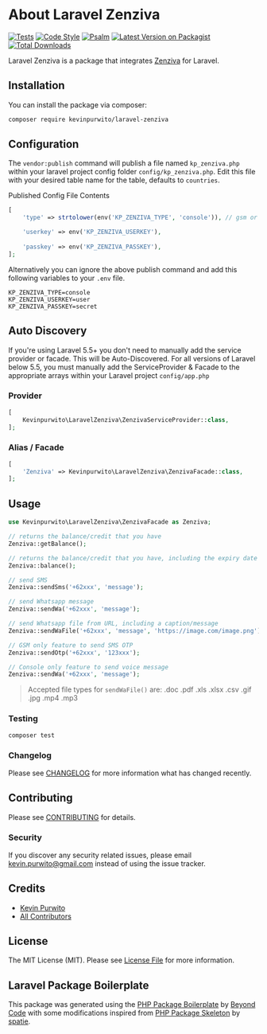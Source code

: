 # About Laravel Zenziva

[![Tests](https://github.com/kevinpurwito/laravel-zenziva/actions/workflows/run-tests.yml/badge.svg?branch=main)](https://github.com/kevinpurwito/laravel-zenziva/actions/workflows/run-tests.yml)
[![Code Style](https://github.com/kevinpurwito/laravel-zenziva/actions/workflows/php-cs-fixer.yml/badge.svg?branch=main)](https://github.com/kevinpurwito/laravel-zenziva/actions/workflows/php-cs-fixer.yml)
[![Psalm](https://github.com/kevinpurwito/laravel-zenziva/actions/workflows/psalm.yml/badge.svg?branch=main)](https://github.com/kevinpurwito/laravel-zenziva/actions/workflows/psalm.yml)
[![Latest Version on Packagist](https://img.shields.io/packagist/v/kevinpurwito/laravel-zenziva.svg?style=flat-square)](https://packagist.org/packages/kevinpurwito/laravel-zenziva)
[![Total Downloads](https://img.shields.io/packagist/dt/kevinpurwito/laravel-zenziva.svg?style=flat-square)](https://packagist.org/packages/kevinpurwito/laravel-zenziva)

Laravel Zenziva is a package that integrates [Zenziva](https://www.zenziva.id/) for Laravel.

## Installation

You can install the package via composer:

```bash
composer require kevinpurwito/laravel-zenziva
```

## Configuration

The `vendor:publish` command will publish a file named `kp_zenziva.php` within your laravel project config
folder `config/kp_zenziva.php`. Edit this file with your desired table name for the table, defaults to `countries`.

Published Config File Contents

```php
[
    'type' => strtolower(env('KP_ZENZIVA_TYPE', 'console')), // gsm or console

    'userkey' => env('KP_ZENZIVA_USERKEY'),
    
    'passkey' => env('KP_ZENZIVA_PASSKEY'),
];
```

Alternatively you can ignore the above publish command and add this following variables to your `.env` file.

```text
KP_ZENZIVA_TYPE=console
KP_ZENZIVA_USERKEY=user
KP_ZENZIVA_PASSKEY=secret
```

## Auto Discovery

If you're using Laravel 5.5+ you don't need to manually add the service provider or facade. This will be
Auto-Discovered. For all versions of Laravel below 5.5, you must manually add the ServiceProvider & Facade to the
appropriate arrays within your Laravel project `config/app.php`

### Provider

```php
[
    Kevinpurwito\LaravelZenziva\ZenzivaServiceProvider::class,
];
```

### Alias / Facade

```php
[
    'Zenziva' => Kevinpurwito\LaravelZenziva\ZenzivaFacade::class,
];
```

## Usage

```php
use Kevinpurwito\LaravelZenziva\ZenzivaFacade as Zenziva;

// returns the balance/credit that you have
Zenziva::getBalance();

// returns the balance/credit that you have, including the expiry date of the balance
Zenziva::balance();

// send SMS
Zenziva::sendSms('+62xxx', 'message');

// send Whatsapp message
Zenziva::sendWa('+62xxx', 'message');

// send Whatsapp file from URL, including a caption/message
Zenziva::sendWaFile('+62xxx', 'message', 'https://image.com/image.png');

// GSM only feature to send SMS OTP
Zenziva::sendOtp('+62xxx', '123xxx');

// Console only feature to send voice message
Zenziva::sendWa('+62xxx', 'message');
```

> Accepted file types for `sendWaFile()` are: .doc .pdf .xls .xlsx .csv .gif .jpg .mp4 .mp3

### Testing

```bash
composer test
```

### Changelog

Please see [CHANGELOG](CHANGELOG.md) for more information what has changed recently.

## Contributing

Please see [CONTRIBUTING](.github/CONTRIBUTING.md) for details.

### Security

If you discover any security related issues, please email [kevin.purwito@gmail.com](mailto:kevin.purwito@gmail.com)
instead of using the issue tracker.

## Credits

- [Kevin Purwito](https://github.com/kevinpurwito)
- [All Contributors](../../contributors)

## License

The MIT License (MIT). Please see [License File](LICENSE.md) for more information.

## Laravel Package Boilerplate

This package was generated using the [PHP Package Boilerplate](https://laravelpackageboilerplate.com)
by [Beyond Code](http://beyondco.de/)
with some modifications inspired from [PHP Package Skeleton](https://github.com/spatie/package-skeleton-php)
by [spatie](https://spatie.be/).
